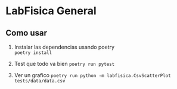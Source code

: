 # LabFisica General

## Como usar

1. Instalar las dependencias usando poetry  
`poetry install`

1. Test que todo va bien
`poetry run pytest`

1. Ver un grafico
`poetry run python -m labfisica.CsvScatterPlot tests/data/data.csv`
